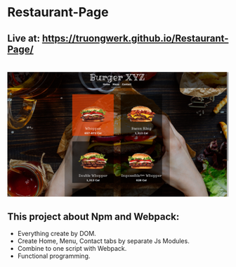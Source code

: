 # Restaurant-Page
## Live at: https://truongwerk.github.io/Restaurant-Page/
# 
![Screen Shot](Screenshot.png)

## This project about Npm and Webpack:
- Everything create by DOM.
- Create Home, Menu, Contact tabs by separate Js Modules.
- Combine to one script with Webpack.
- Functional programming.
